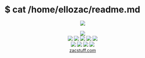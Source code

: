 # $ cat /home/ellozac/readme.md 


<div align="center">
  <img src="https://github-readme-stats.vercel.app/api?username=ellozac&show_icons=true&theme=dark"/>
</div>

<br />

<div align="center">
  <img src="https://github-readme-stats.vercel.app/api/top-langs/?username=Ellozac&show_icons=true&theme=dark"/>
</div>


<div align="center">
    <img src="https://img.shields.io/badge/-Arch_Linux-1793D1?style=flat&logo=arch-linux&logoColor=white">
    <img src="https://img.shields.io/badge/-Node.js-339933?style=flat&logo=node.js&logoColor=white">
    <img src="https://img.shields.io/badge/-HTML-E34F26?style=flat&logo=html5&logoColor=white">
    <img src="https://img.shields.io/badge/-CSS-1572B6?style=flat&logo=css3&logoColor=white">
    <img src="https://img.shields.io/badge/-Git-F05032?style=flat&logo=git&logoColor=white">  
    <br>
    <img src="https://img.shields.io/badge/-Docker-2496ED?style=flat&logo=docker&logoColor=white">
    <img src="https://img.shields.io/badge/-Raspberry_Pi-C51A4A?style=flat&logo=Raspberry-Pi&logoColor=white">
    <img src="https://img.shields.io/badge/-JavaScript-F7DF1E?style=flat&logo=javascript&logoColor=black">
    <img src="https://img.shields.io/badge/-Python-3776AB?style=flat&logo=python&logoColor=white">
    <br>
    <a href="zacstuff.com">zacstuff.com</a>
</div>

<!--
**Ellozac/Ellozac** is a ✨ _special_ ✨ repository because its `README.md` (this file) appears on your GitHub profile.

Here are some ideas to get you started:

- 🔭 I’m currently working on ...
- 🌱 I’m currently learning ...
- 👯 I’m looking to collaborate on ...
- 🤔 I’m looking for help with ...
- 💬 Ask me about ...
- 📫 How to reach me: ...
- 😄 Pronouns: ...
- ⚡ Fun fact: ...
-->
